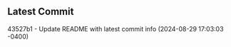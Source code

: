 
## Latest Commit
43527b1 - Update README with latest commit info (2024-08-29 17:03:03 -0400) <Yunxi-Zhou>
